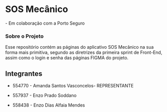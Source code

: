 <h1>SOS Mecânico</h1>
- Em colaboração com a Porto Seguro

### Sobre o Projeto

 Esse repositório contém as páginas do aplicativo SOS Mecânico na sua forma mais primitiva, segundo as diretrizes da primeira sprint de Front-End,
 assim como o login e senha das páginas FIGMA do projeto.

<h2>Integrantes</h2>

* 554770 - Amanda Santos Vasconcelos- REPRESENTANTE

* 557937 - Enzo Prado Soddano

* 558438 - Enzo Dias Alfaia Mendes
